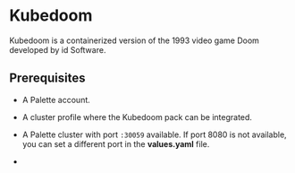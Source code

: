 # Kubedoom

Kubedoom is a containerized version of the 1993 video game Doom developed by id Software.

## Prerequisites

- A Palette account.

- A cluster profile where the Kubedoom pack can be integrated.

- A Palette cluster with port `:30059` available. If port 8080 is not available, you can set a different port in the **values.yaml** file.

-
